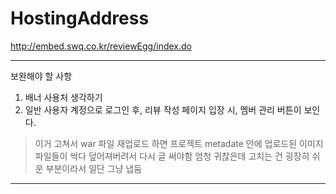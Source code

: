 # HostingAddress

http://embed.swq.co.kr/reviewEgg/index.do

************************************************************
보완해야 할 사항
1. 배너 사용처 생각하기
2. 일반 사용자 계정으로 로그인 후, 리뷰 작성 페이지 입장 시, 멤버 관리 버튼이 보인다.
> 이거 고쳐서 war 파일 재업로드 하면 프로젝트 metadate 안에 업로드된 이미지 파일들이 싹다 덮어져버려서
> 다시 글 써야함 엄청 귀찮은데 고치는 건 굉장히 쉬운 부분이라서 일단 그냥 냅둠
************************************************************
